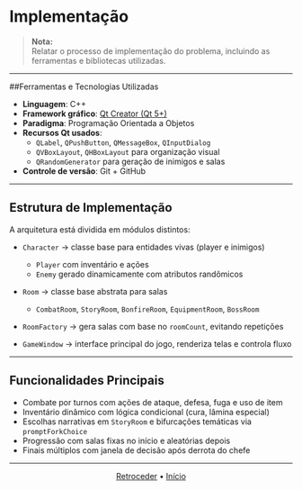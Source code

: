 # Implementação

> **Nota:**  
> Relatar o processo de implementação do problema, incluindo as ferramentas e bibliotecas utilizadas.

---

##Ferramentas e Tecnologias Utilizadas

- **Linguagem**: C++
- **Framework gráfico**: [Qt Creator (Qt 5+)](https://www.qt.io/)
- **Paradigma**: Programação Orientada a Objetos
- **Recursos Qt usados**:
  - `QLabel`, `QPushButton`, `QMessageBox`, `QInputDialog`
  - `QVBoxLayout`, `QHBoxLayout` para organização visual
  - `QRandomGenerator` para geração de inimigos e salas
- **Controle de versão**: Git + GitHub

---

## Estrutura de Implementação

A arquitetura está dividida em módulos distintos:

- `Character` → classe base para entidades vivas (player e inimigos)
  - `Player` com inventário e ações
  - `Enemy` gerado dinamicamente com atributos randômicos

- `Room` → classe base abstrata para salas
  - `CombatRoom`, `StoryRoom`, `BonfireRoom`, `EquipmentRoom`, `BossRoom`

- `RoomFactory` → gera salas com base no `roomCount`, evitando repetições

- `GameWindow` → interface principal do jogo, renderiza telas e controla fluxo

---

## Funcionalidades Principais

- Combate por turnos com ações de ataque, defesa, fuga e uso de item
- Inventário dinâmico com lógica condicional (cura, lâmina especial)
- Escolhas narrativas em `StoryRoom` e bifurcações temáticas via `promptForkChoice`
- Progressão com salas fixas no início e aleatórias depois
- Finais múltiplos com janela de decisão após derrota do chefe

---

<div align="center">

[Retroceder](projeto.md) • [Início](analise.md)

</div>
